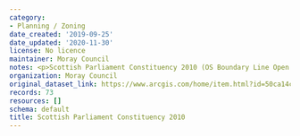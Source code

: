```yaml
---
category:
- Planning / Zoning
date_created: '2019-09-25'
date_updated: '2020-11-30'
license: No licence
maintainer: Moray Council
notes: <p>Scottish Parliament Constituency 2010 (OS Boundary Line Open Data)</p>
organization: Moray Council
original_dataset_link: https://www.arcgis.com/home/item.html?id=50ca14c63c434679b79be96b6c5ff5fe
records: 73
resources: []
schema: default
title: Scottish Parliament Constituency 2010
---
```

